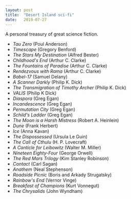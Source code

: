 ```yaml
---
layout: post
title:  "Desert Island sci-fi"
date:   2019-07-27
---
```


A personal treasury of great science fiction.

- *Tau Zero* (Poul Anderson)
- *Timescape* (Gregory Benford)
- *The Stars My Destination* (Alfred Bester)
- *Childhood's End* (Arthur C. Clarke)
- *The Fountains of Paradise* (Arthur C. Clarke)
- *Rendezvous with Rama* (Arthur C. Clarke)
- *Babel-17* (Samuel Delany)
- *A Scanner Darkly* (Philip K. Dick)
- *The Transmigration of Timothy Archer* (Philip K. Dick)
- *VALIS* (Philip K Dick)
- *Diaspora* (Greg Egan)
- *Incandescence* (Greg Egan)
- *Permutation City* (Greg Egan)
- *Schild's Ladder* (Greg Egan)
- *The Moon is a Harsh Mistress* (Robert A. Heinlein)
- *Dune* (Frank Herbert)
- *Ice* (Anna Kavan)
- *The Dispossessed* (Ursula Le Guin)
- *The Call of Cthulu* (H. P. Lovecraft)
- *A Canticle for Leibowitz* (Walter M. Miller)
- *Nineteen Eighty-Four* (George Orwell)
- *The Red Mars Trilogy* (Kim Stanley Robinson)
- *Contact* (Carl Sagan)
- *Anathem* (Neal Stephenson)
- *Roadside Picnic* (Boris and Arkady Strugatsky)
- *Rainbow's End* (Vernor Vinge)
- *Breakfast of Champions* (Kurt Vonnegut)
- *The Chrysalids* (John Wyndham)
